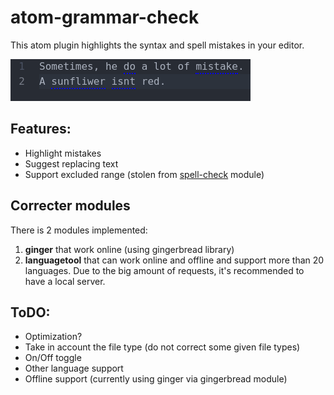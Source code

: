 # atom-grammar-check

This atom plugin highlights the syntax and spell mistakes in your editor.

![Small illustration](ressources/demo.png)

## Features:

* Highlight mistakes
* Suggest replacing text
* Support excluded range (stolen from [spell-check](https://github.com/atom/spell-check) module)

## Correcter modules

There is 2 modules implemented:

1. **ginger** that work online (using gingerbread library)
2. **languagetool** that can work online and offline and support more than 20 languages. Due to the big amount of requests, it's recommended to have a local server.


## ToDO:

* Optimization?
* Take in account the file type (do not correct some given file types)
* On/Off toggle
* Other language support
* Offline support (currently using ginger via gingerbread module)